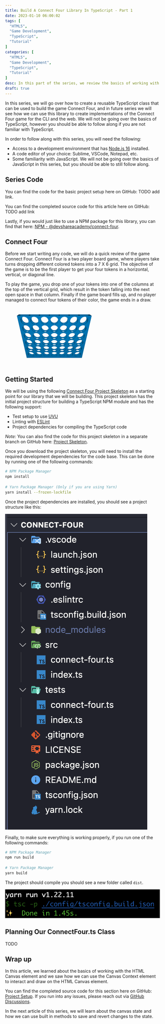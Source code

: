 ```yaml
---
title: Build A Connect Four Library In TypeScript - Part 1
date: 2023-01-10 06:00:02
tags: [
  "HTML5",
  "Game Development",
  "TypeScript",
  "Tutorial"
]
categories: [
  "HTML5",
  "Game Development",
  "TypeScript",
  "Tutorial"
]
desc: In this part of the series, we review the basics of working with and drawing on the HTML Canvas element. Learn to create a reusable Connect Four library in TypeScript! This reusable library can be used to build any number of implementations of a Connect Four game - both for the web and CLI.
draft: true
---
```


In this series, we will go over how to create a reusable TypeScript class that can be used to build the game Connect Four, and in future series we will see how we can use this library to create implementations of the Connect Four game for the CLI and the web. We will not be going over the basics of TypeScript, however you should be able to follow along if you are not familiar with TypeScript.

In order to follow along with this series, you will need the following:

* Access to a development environment that has [Node.js 16](https://nodejs.org/en/) installed.
* A code editor of your choice: Sublime, VSCode, Notepad, etc.
* Some familiarity with JavaScript. We will not be going over the basics of JavaScript in this series, but you should be able to still follow along.

## Series Code

You can find the code for the basic project setup here on GitHub: TODO add link.

You can find the completed source code for this article here on GitHub: TODO add link

Lastly, if you would just like to use a NPM package for this library, you can find that here: [NPM - @devshareacademy/connect-four](https://www.npmjs.com/package/@devshareacademy/connect-four).

## Connect Four

Before we start writing any code, we will do a quick review of the game Connect Four. Connect Four is a two player board game, where players take turns dropping different colored tokens into a 7 X 6 grid. The objective of the game is to be the first player to get your four tokens in a horizontal, vertical, or diagonal line.

To play the game, you drop one of your tokens into one of the columns at the top of the vertical grid, which result in the token falling into the next open space in that column. Finally if the game board fills up, and no player managed to connect four tokens of their color, the game ends in a draw.

![Basic Connect Four game play](./images/build-a-connect-four-library-in-typescript-part-3.gif)

## Getting Started

We will be using the following [Connect Four Project Skeleton](https://github.com/devshareacademy/connect-four/releases/tag/project-skeleton) as a starting point for our library that we will be building. This project skeleton has the initial project structure for building a TypeScript NPM module and has the following support:

* Test setup to use [UVU](https://www.npmjs.com/package/uvu)
* Linting with [ESLint](https://eslint.org/)
* Project dependencies for compiling the TypeScript code

*Note:* You can also find the code for this project skeleton in a separate branch on GitHub here: [Project Skeleton](https://github.com/devshareacademy/connect-four/tree/project-skeleton).

Once you download the project skeleton, you will need to install the required development dependencies for the code base. This can be done by running one of the following commands:

```bash
# NPM Package Manager
npm install

# Yarn Package Manager (Only if you are using Yarn)
yarn install --frozen-lockfile
```

Once the project dependencies are installed, you should see a project structure like this:

![Basic project structure](./images/build-a-connect-four-library-in-typescript-part-1.png)

Finally, to make sure everything is working properly, if you run one of the following commands:

```bash
# NPM Package Manager
npm run build

# Yarn Package Manager
yarn build
```

The project should compile you should see a new folder called `dist`.

![Terminal output from running the build command](./images/build-a-connect-four-library-in-typescript-part-2.png)

## Planning Our ConnectFour.ts Class

TODO

## Wrap up

In this article, we learned about the basics of working with the HTML Canvas element and we saw how we can use the Canvas Context element to interact and draw on the HTML Canvas element.

You can find the completed source code for this section here on GitHub: [Project Setup](https://github.com/devshareacademy/html5-javascript-games/releases/tag/project_setup). If you run into any issues, please reach out via [GitHub Discussions](https://github.com/devshareacademy/html5-javascript-games/discussions).

In the next article of this series, we will learn about the canvas state and how we can use built in methods to save and revert changes to the state.
